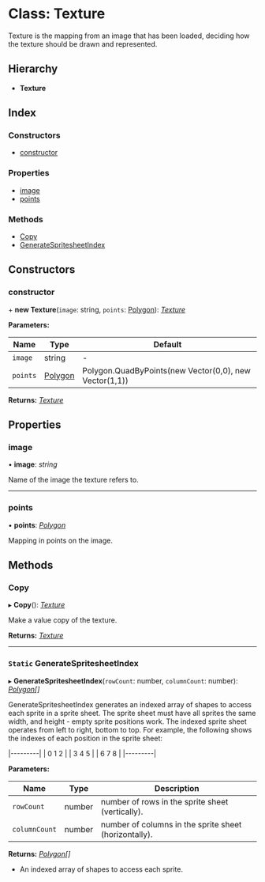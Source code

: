 
# Class: Texture

Texture is the mapping from an image that has been loaded, deciding
how the texture should be drawn and represented.

## Hierarchy

* **Texture**

## Index

### Constructors

* [constructor](texture.md#constructor)

### Properties

* [image](texture.md#image)
* [points](texture.md#points)

### Methods

* [Copy](texture.md#copy)
* [GenerateSpritesheetIndex](texture.md#static-generatespritesheetindex)

## Constructors

###  constructor

\+ **new Texture**(`image`: string, `points`: [Polygon](polygon.md)): *[Texture](texture.md)*

**Parameters:**

Name | Type | Default |
------ | ------ | ------ |
`image` | string | - |
`points` | [Polygon](polygon.md) | Polygon.QuadByPoints(new Vector(0,0), new Vector(1,1)) |

**Returns:** *[Texture](texture.md)*

## Properties

###  image

• **image**: *string*

Name of the image the texture refers to.

___

###  points

• **points**: *[Polygon](polygon.md)*

Mapping in points on the image.

## Methods

###  Copy

▸ **Copy**(): *[Texture](texture.md)*

Make a value copy of the texture.

**Returns:** *[Texture](texture.md)*

___

### `Static` GenerateSpritesheetIndex

▸ **GenerateSpritesheetIndex**(`rowCount`: number, `columnCount`: number): *[Polygon](polygon.md)[]*

GenerateSpritesheetIndex generates an indexed array of shapes to access
each sprite in a sprite sheet. The sprite sheet must have all sprites the
same width, and height - empty sprite positions work.
The indexed sprite sheet operates from left to right, bottom to top.
For example, the following shows the indexes of each position in the
sprite sheet:

|---------|
| 0  1  2 |
| 3  4  5 |
| 6  7  8 |
|---------|

**Parameters:**

Name | Type | Description |
------ | ------ | ------ |
`rowCount` | number | number of rows in the sprite sheet (vertically). |
`columnCount` | number | number of columns in the sprite sheet (horizontally). |

**Returns:** *[Polygon](polygon.md)[]*

- An indexed array of shapes to access each sprite.
